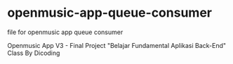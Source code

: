 # openmusic-app-queue-consumer

file for openmusic app queue consumer

Openmusic App V3 - Final Project "Belajar Fundamental Aplikasi Back-End" Class By Dicoding
